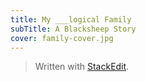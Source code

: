 ```yaml
---
title: My ___logical Family
subTitle: A Blacksheep Story
cover: family-cover.jpg
---
```



> Written with [StackEdit](https://stackedit.io/).
<!--stackedit_data:
eyJoaXN0b3J5IjpbMTMyMDE1NDM4NCwtMTM5ODIzMjFdfQ==
-->